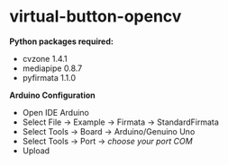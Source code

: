# virtual-button-opencv

**Python packages required:**
* cvzone 1.4.1
* mediapipe 0.8.7
* pyfirmata 1.1.0

**Arduino Configuration**
- Open IDE Arduino
- Select File -> Example -> Firmata -> StandardFirmata
- Select Tools -> Board -> Arduino/Genuino Uno
- Select Tools -> Port -> *choose your port COM*
- Upload
